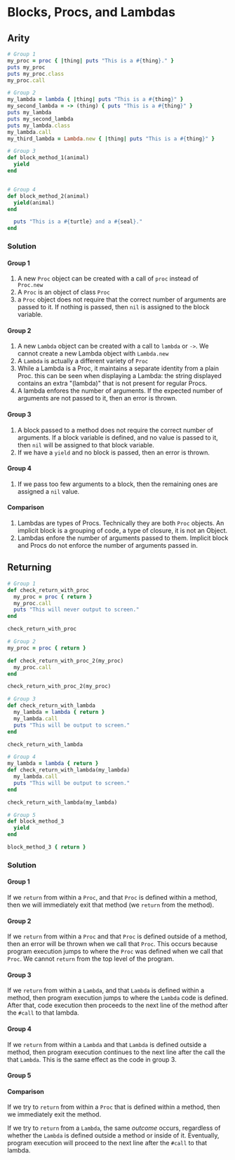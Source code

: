 # Blocks, Procs, and Lambdas
## Arity
```ruby
# Group 1
my_proc = proc { |thing| puts "This is a #{thing}." }
puts my_proc
puts my_proc.class
my_proc.call

# Group 2
my_lambda = lambda { |thing| puts "This is a #{thing}" }
my_second_lambda = -> (thing) { puts "This is a #{thing}" }
puts my_lambda
puts my_second_lambda
puts my_lambda.class
my_lambda.call
my_third_lambda = Lambda.new { |thing| puts "This is a #{thing}" }

# Group 3
def block_method_1(animal)
  yield
end


# Group 4
def block_method_2(animal)
  yield(animal)
end

  puts "This is a #{turtle} and a #{seal}."
end
```

### Solution
#### Group 1
1. A new `Proc` object can be created with a call of `proc` instead of `  Proc.new`
2. A `Proc` is an object of class `Proc`
3. a `Proc` object does not require that the correct number of arguments are passed to it. If nothing is passed, then `nil` is assigned to the block variable.

#### Group 2
1. A new `Lambda` object can be created with a call to `lambda` or `->`. We cannot create a new Lambda object with `Lambda.new`
2. A `Lambda` is actually a different variety of `Proc`
3. While a Lambda is a Proc, it maintains a separate identity from a plain Proc. this can be seen when displaying a Lambda: the string displayed contains an extra "(lambda)" that is not present for regular Procs.
4. A lambda enfores the number of arguments. If the expected number of arguments are not passed to it, then an error is thrown.

#### Group 3
1. A block passed to a method does not require the correct number of arguments. If a block variable is defined, and no value is passed to it, then `nil` will be assigned to that block variable.
2. If we have a `yield` and no block is passed, then an error is thrown.

#### Group 4
1. If we pass too few arguments to a block, then the remaining ones are assigned a `nil` value.

#### Comparison
1. Lambdas are types of Procs. Technically they are both `Proc` objects. An implicit block is a grouping of code, a type of closure, it is not an Object.
2. Lambdas enfore the number of arguments passed to them. Implicit block and Procs do not enforce the number of arguments passed in.

## Returning
```ruby
# Group 1
def check_return_with_proc
  my_proc = proc { return }
  my_proc.call
  puts "This will never output to screen."
end

check_return_with_proc

# Group 2
my_proc = proc { return }

def check_return_with_proc_2(my_proc)
  my_proc.call
end

check_return_with_proc_2(my_proc)

# Group 3
def check_return_with_lambda
  my_lambda = lambda { return }
  my_lambda.call
  puts "This will be output to screen."
end

check_return_with_lambda

# Group 4
my_lambda = lambda { return }
def check_return_with_lambda(my_lambda)
  my_lambda.call
  puts "This will be output to screen."
end

check_return_with_lambda(my_lambda)

# Group 5
def block_method_3
  yield
end

block_method_3 { return }
```

### Solution
#### Group 1
If we `return` from within a `Proc`, and that `Proc` is defined within a method, then we will immediately exit that method (we `return` from the method).

#### Group 2
If we `return` from within a `Proc` and that `Proc` is defined outside of a method, then an error will be thrown when we call that `Proc`. This occurs because program execution jumps to where the `Proc` was defined when we call that `Proc`. We cannot `return` from the top level of the program.

#### Group 3
If we `return` from within a `Lambda`, and that `Lambda` is defined within a method, then program execution jumps to where the `Lambda` code is defined. After that, code execution then proceeds to the next line of the method after the `#call` to that lambda.

#### Group 4
If we `return` from within a `Lambda` and that `Lambda` is defined outside a method, then program execution continues to the next line after the call the that `Lambda`. This is the same effect as the code in group 3.

#### Group 5

#### Comparison

If we try to `return` from within a `Proc` that is defined within a method, then we immediately exit the method.

If we try to `return` from a `Lambda`, the same _outcome_ occurs, regardless of whether the `Lambda` is defined outside a method or inside of it. Eventually, program execution will proceed to the next line after the `#call` to that lambda.